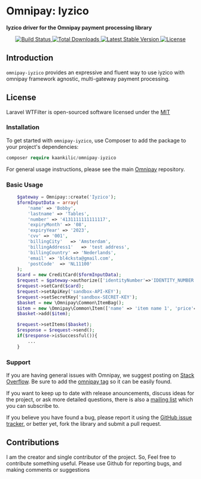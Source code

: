 # Omnipay: Iyzico

**Iyzico driver for the Omnipay payment processing library**

<p align="center">
	<a href="https://travis-ci.org/kaankilic/omnipay-iyzico">
		<img src="https://travis-ci.org/kaankilic/omnipay-iyzico.svg" alt="Build Status">
	</a>	
	<a href="https://packagist.org/packages/kaankilic/omnipay-iyzico">
		<img src="https://poser.pugx.org/kaankilic/omnipay-iyzico/d/total.svg" alt="Total Downloads">
	</a>		
	<a href="https://packagist.org/packages/kaankilic/omnipay-iyzico">
		<img src="https://poser.pugx.org/kaankilic/omnipay-iyzico/v/stable.svg" alt="Latest Stable Version">
	</a>		 
	<a href="https://packagist.org/packages/kaankilic/omnipay-iyzico">
		<img src="https://poser.pugx.org/kaankilic/omnipay-iyzico/license.svg" alt="License">
	</a>
</p>

## Introduction
`omnipay-iyzico` provides an expressive and fluent way to use iyzico with omnipay framework agnostic, multi-gateway payment processing. 

## License

Laravel WTFilter is open-sourced software licensed under the [MIT](http://opensource.org/licenses/MIT)

### Installation
To get started with `omnipay-iyzico`, use Composer to add the package to your project's dependencies:

```php
composer require kaankilic/omnipay-iyzico
```
For general usage instructions, please see the main [Omnipay](https://github.com/thephpleague/omnipay) repository.

### Basic Usage
```php
	$gateway = Omnipay::create('Iyzico');
	$formInputData = array(
	    'name' => 'Bobby',
	    'lastname' => 'Tables',
	    'number' => '4131111111111117',
	    'expiryMonth' => '08',
	    'expiryYear' => '2023',
	    'cvv' => '001',
	    'billingCity'	=> 'Amsterdam',
	    'billingAddress1'	=> 'test address',
		'billingCountry' => 'Nederlands',
		'email'	=> 'bl4cksta@gmail.com',
		'postCode'	=> 'NL11100'
	);
	$card = new CreditCard($formInputData);
	$request = $gateway->authorize(['identityNumber'=>'IDENTITY_NUMBER','callbackUrl' => 'https://pos.app/']);
	$request->setCard($card);
	$request->setApiKey('sandbox-API-KEY');
	$request->setSecretKey('sandbox-SECRET-KEY');
	$basket = new \Omnipay\Common\ItemBag();
	$item = new \Omnipay\Common\Item(['name' => 'item name 1', 'price'=> '40.00']);
	$basket->add($item);

	$request->setItems($basket);
	$response = $request->send();
	if($response->isSuccessful()){
		...
	}
```
### Support
If you are having general issues with Omnipay, we suggest posting on
[Stack Overflow](http://stackoverflow.com/). Be sure to add the
[omnipay tag](http://stackoverflow.com/questions/tagged/omnipay) so it can be easily found.

If you want to keep up to date with release anouncements, discuss ideas for the project,
or ask more detailed questions, there is also a [mailing list](https://groups.google.com/forum/#!forum/omnipay) which
you can subscribe to.

If you believe you have found a bug, please report it using the [GitHub issue tracker](https://github.com/kaankilic/omnipay-iyzico/issues),
or better yet, fork the library and submit a pull request.


## Contributions
I am the creator and single contributor of the project. So, Feel free to contribute something useful.
Please use Github for reporting bugs, and making comments or suggestions
